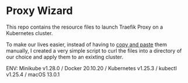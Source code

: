 # Proxy Wizard

This repo contains the resource files to launch Traefik Proxy on a Kubernetes cluster.

To make our lives easier, instead of having to [copy and paste](https://doc.traefik.io/traefik/getting-started/quick-start-with-kubernetes/)
them manually, I created a very simple script to curl the files into a directory of our
choice and apply them to an exixting cluster.

ENV: Minikube v1.28.0 / Docker 20.10.20 / Kubernetes v1.25.3 / kubectl v1.25.4 / macOS 13.0.1
